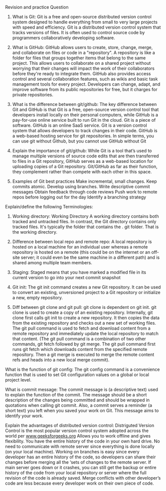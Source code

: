 Revision and practice Question

1.	What is Git: Git is a free and open-source distributed version control system designed to handle everything from small to very large projects with speed and efficiency. Git is a distributed version control system that tracks versions of files. It is often used to control source code by programmers collaboratively developing software.

2.	What is GitHub: 
GitHub allows users to create, store, change, merge, and collaborate on files or code in a "repository". A repository is like a folder for files that groups together items that belong to the same project. This allows users to collaborate on a shared project without worrying that their changes will impact the work of their collaborators before they're ready to integrate them. 
GitHub also provides access control and several collaboration features, such as wikis and basic task management tools for every project. Developers can change, adapt, and improve software from its public repositories for free, but it charges for private repositories.

3.	What is the difference between git/github: The key difference between Git and GitHub is that Git is a free, open-source version control tool that developers install locally on their personal computers, while GitHub is a pay-for-use online service built to run Git in the cloud. Git is a piece of software. GitHub is an online SaaS service.
Git is a version control system that allows developers to track changes in their code. GitHub is a web-based hosting service for git repositories. In simple terms, you can use git without Github, but you cannot use GitHub without Git

4.	Explain the importance of git/github: While Git is a tool that’s used to manage multiple versions of source code edits that are then transferred to files in a Git repository, GitHub serves as a web-based location for uploading copies of a Git repository. Git/GitHub as far as their function, they complement rather than compete with each other in this space.

5.	Examples of Git best practices
Make incremental, small changes.
Keep commits atomic.
Develop using branches.
Write descriptive commit messages
Obtain feedback through code reviews 
Push work to remote repos before logging out for the day
Identify a branching strategy 

Explain/define the following Terminologies:

1.	Working directory: Working Directory A working directory contains both tracked and untracked files. In contrast, the Git directory contains only tracked files. It's typically the folder that contains the . git folder. That is the working directory.

2.	Difference between local repo and remote repo: A local repository is hosted on a local machine for an individual user whereas a remote repository is hosted on a remote (this could be on the internet or an off-site server; it could even be the same machine in a different path) and is shared among multiple team members.

3.	Staging: Staged means that you have marked a modified file in its current version to go into your next commit snapshot
4.	Git init: The git init command creates a new Git repository. It can be used to convert an existing, unversioned project to a Git repository or initialize a new, empty repository.

5.	Diff between git clone and git pull: git clone is dependent on git init. git clone is used to create a copy of an existing repository. Internally, git clone first calls git init to create a new repository. It then copies the data from the existing repository and checks out a new set of working files. The git pull command is used to fetch and download content from a remote repository and immediately update the local repository to match that content. (The git pull command is a combination of two other commands, git fetch followed by git merge. The git pull command first runs git fetch which downloads content from the specified remote repository. Then a git merge is executed to merge the remote content refs and heads into a new local merge commit).

What is the function of git config: The git config command is a convenience function that is used to set Git configuration values on a global or local project level.  

What is commit message: The commit message is (a descriptive text) used to explain the function of the commit. The message should be a short description of the changes being committed and should be wrapped in quotations when calling git commit.
Also, a commit serves a reminder (a short text) you left when you saved your work on Git. This message aims to identify your work.

Explain the advantages of distributed version control: 
Distriguted Version Control is the most popular version control system adopted across the world per www.geeksforgeeks.org
Allows you to work offline and gives flexibility. You have the entire history of the code in your own hard drive.
No need to communicate with remote server since everything is done locally (on your local machine).
Working on branches is easy since every developer has an entire history of the code, so developers can share their changes before merging all the ‘sets of changes to the remote server.
If main server goes down or it crashes, you can still get the backup or entire history of the code from your local repository or server where the full revision of the code is already saved.
Merge conflicts with other developer’s code are less because every developer work on their own piece of code.









